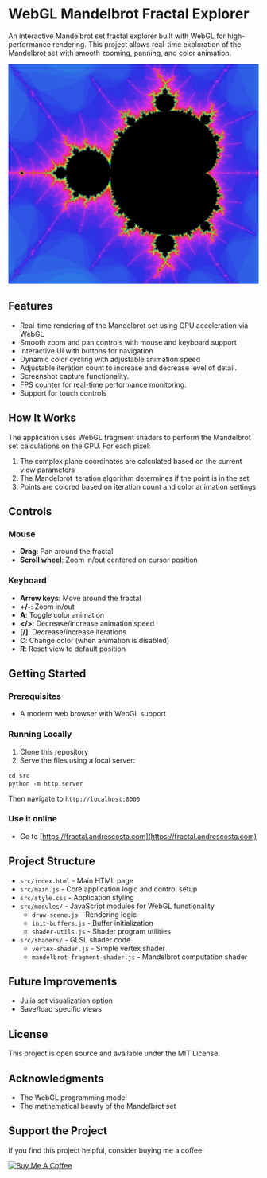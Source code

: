 # WebGL Mandelbrot Fractal Explorer

An interactive Mandelbrot set fractal explorer built with WebGL for high-performance rendering. This project allows real-time exploration of the Mandelbrot set with smooth zooming, panning, and color animation.

![Mandelbrot Fractal Explorer](screenshot.png)

## Features

- Real-time rendering of the Mandelbrot set using GPU acceleration via WebGL
- Smooth zoom and pan controls with mouse and keyboard support
- Interactive UI with buttons for navigation
- Dynamic color cycling with adjustable animation speed
- Adjustable iteration count to increase and decrease level of detail.
- Screenshot capture functionality.
- FPS counter for real-time performance monitoring.
- Support for touch controls

## How It Works

The application uses WebGL fragment shaders to perform the Mandelbrot set calculations on the GPU. For each pixel:

1. The complex plane coordinates are calculated based on the current view parameters
2. The Mandelbrot iteration algorithm determines if the point is in the set
3. Points are colored based on iteration count and color animation settings

## Controls

### Mouse
- **Drag**: Pan around the fractal
- **Scroll wheel**: Zoom in/out centered on cursor position

### Keyboard
- **Arrow keys**: Move around the fractal
- **+/-**: Zoom in/out
- **A**: Toggle color animation
- **</>**: Decrease/increase animation speed
- **[/]**: Decrease/increase iterations
- **C**: Change color (when animation is disabled)
- **R**: Reset view to default position

## Getting Started

### Prerequisites
- A modern web browser with WebGL support

### Running Locally
1. Clone this repository
2. Serve the files using a local server:
```
cd src
python -m http.server
```
Then navigate to `http://localhost:8000`

### Use it online
- Go to [https://fractal.andrescosta.com](https://fractal.andrescosta.com)

## Project Structure

- `src/index.html` - Main HTML page
- `src/main.js` - Core application logic and control setup
- `src/style.css` - Application styling
- `src/modules/` - JavaScript modules for WebGL functionality
  - `draw-scene.js` - Rendering logic
  - `init-buffers.js` - Buffer initialization
  - `shader-utils.js` - Shader program utilities
- `src/shaders/` - GLSL shader code
  - `vertex-shader.js` - Simple vertex shader
  - `mandelbrot-fragment-shader.js` - Mandelbrot computation shader

## Future Improvements

- Julia set visualization option
- Save/load specific views

## License

This project is open source and available under the MIT License.

## Acknowledgments

- The WebGL programming model
- The mathematical beauty of the Mandelbrot set

## Support the Project

If you find this project helpful, consider buying me a coffee!

<a href="https://www.buymeacoffee.com/AndyCosta" target="_blank"><img src="https://cdn.buymeacoffee.com/buttons/v2/default-blue.png" alt="Buy Me A Coffee" style="height: 60px !important;width: 217px !important;"></a>